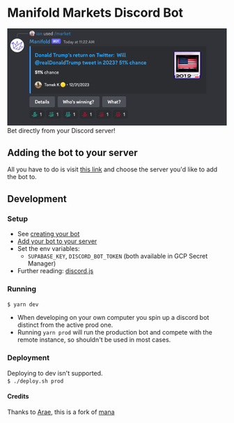 # Manifold Markets Discord Bot
![image](img/ss.png)  
Bet directly from your Discord server!
## Adding the bot to your server
All you have to do is visit [this link](https://discord.com/api/oauth2/authorize?client_id=1074829857537663098&permissions=326417901632&scope=bot%20applications.commands) and choose the server you'd like to add the bot to.

## Development
### Setup
- See [creating your bot](https://discordjs.guide/preparations/setting-up-a-bot-application.html#creating-your-bot)
- [Add your bot to your server](https://discordjs.guide/preparations/adding-your-bot-to-servers.html#adding-your-bot-to-servers)
- Set the env variables:
  - `SUPABASE_KEY`, `DISCORD_BOT_TOKEN` (both available in GCP Secret Manager)
- Further reading: [discord.js](https://discordjs.guide)

### Running
`$ yarn dev`
- When developing on your own computer you spin up a discord bot distinct from the active prod one.
- Running `yarn prod` will run the production bot and compete with the remote instance, so shouldn't be used in most cases.


### Deployment  
Deploying to dev isn't supported.  
`$ ./deploy.sh prod`


#### Credits
Thanks to [Arae](https://manifold.markets/a), this is a fork of [mana](https://github.com/AnnikaCodes/mana)
